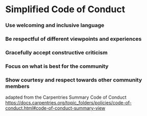 # Simplified Code of Conduct 

   ### Use welcoming and inclusive language
   ### Be respectful of different viewpoints and experiences
   ### Gracefully accept constructive criticism
   ### Focus on what is best for the community
   ### Show courtesy and respect towards other community members

adapted from the Carpentries Summary Code of Conduct
https://docs.carpentries.org/topic_folders/policies/code-of-conduct.html#code-of-conduct-summary-view
